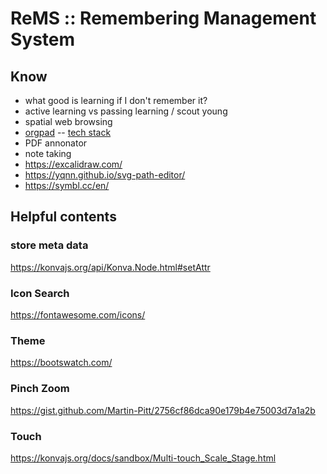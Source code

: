 # ReMS :: Remembering Management System


## Know
- what good is learning if I don't remember it?
- active learning vs passing learning / scout young
- spatial web browsing
- [orgpad](https://orgpad.com/) -- [tech stack](https://orgpad.com/o/Cx0toaAblKpKUSZasDxsxK?token=DtN36_XBJGqKhdJk2pwl1Z)
- PDF annonator
- note taking
- https://excalidraw.com/
- https://yqnn.github.io/svg-path-editor/
- https://symbl.cc/en/

## Helpful contents
### store meta data
https://konvajs.org/api/Konva.Node.html#setAttr

### Icon Search
https://fontawesome.com/icons/

### Theme
https://bootswatch.com/

### Pinch Zoom
https://gist.github.com/Martin-Pitt/2756cf86dca90e179b4e75003d7a1a2b

### Touch
https://konvajs.org/docs/sandbox/Multi-touch_Scale_Stage.html
